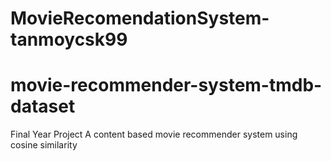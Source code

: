 # MovieRecomendationSystem-tanmoycsk99
# movie-recommender-system-tmdb-dataset

Final Year Project
A content based movie recommender system using cosine similarity
